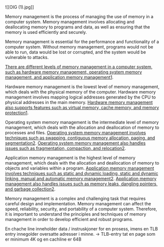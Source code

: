 ![[OIG (1).jpg]]

Memory management is the process of managing the use of memory in a computer system. Memory management involves allocating and deallocating memory to programs and data, as well as ensuring that the memory is used efficiently and securely.

Memory management is essential for the performance and functionality of a computer system. Without memory management, programs would not be able to run, data would be lost or corrupted, and the system would be vulnerable to attacks.

[There are different levels of memory management in a computer system, such as hardware memory management, operating system memory management, and application memory management](https://www.memorymanagement.org/mmref/index.html)[1](https://www.memorymanagement.org/mmref/index.html).

Hardware memory management is the lowest level of memory management, which deals with the physical memory of the computer. Hardware memory management involves mapping logical addresses generated by the CPU to physical addresses in the main memory. [Hardware memory management also supports features such as virtual memory, cache memory, and memory protection](https://www.memorymanagement.org/mmref/index.html)[1](https://www.memorymanagement.org/mmref/index.html).

Operating system memory management is the intermediate level of memory management, which deals with the allocation and deallocation of memory to processes and files. [Operating system memory management involves techniques such as swapping, contiguous memory allocation, paging, and segmentation](https://www.geeksforgeeks.org/memory-management-in-operating-system/)[2](https://www.geeksforgeeks.org/memory-management-in-operating-system/). [Operating system memory management also handles issues such as fragmentation, compaction, and relocation](https://www.geeksforgeeks.org/memory-management-in-operating-system/)[2](https://www.geeksforgeeks.org/memory-management-in-operating-system/).

Application memory management is the highest level of memory management, which deals with the allocation and deallocation of memory to objects and variables within a program. [Application memory management involves techniques such as static and dynamic loading, static and dynamic linking, manual and automatic memory management](https://www.geeksforgeeks.org/memory-management-in-operating-system/)[2](https://www.geeksforgeeks.org/memory-management-in-operating-system/). [Application memory management also handles issues such as memory leaks, dangling pointers, and garbage collection](https://www.geeksforgeeks.org/memory-management-in-operating-system/)[2](https://www.geeksforgeeks.org/memory-management-in-operating-system/).

Memory management is a complex and challenging task that requires careful design and implementation. Memory management can affect the speed, reliability, security, and portability of a computer system. Therefore, it is important to understand the principles and techniques of memory management in order to develop efficient and robust programs.

En chache line inneholder data / instruskjoner for en prosess, imens en TLB entry innegolder oversatte adresser i minne. -> TLB-entry tat en page som er minimum 4K og en cachline er 64B